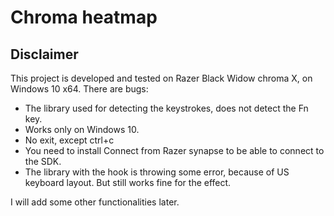 # Chroma heatmap
## Disclaimer
This project is developed and tested on Razer Black Widow chroma X, on Windows 10 x64.
There are bugs:
- The library used for detecting the keystrokes, does not detect the Fn key.
- Works only on Windows 10.
- No exit, except ctrl+c
- You need to install Connect from Razer synapse to be able to connect to the SDK.
- The library with the hook is throwing some error, because of US keyboard layout. But still works fine for the effect.

I will add some other functionalities later.